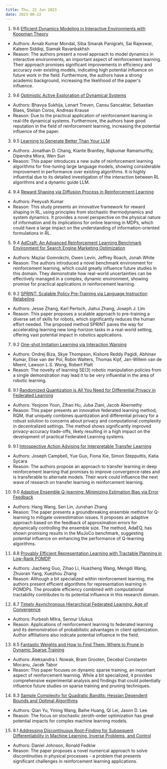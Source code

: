 ```yaml
---
title: Thu, 22 Jun 2023
date: 2023-06-22
---
```

1. 9.6 [Efficient Dynamics Modeling in Interactive Environments with Koopman Theory](https://arxiv.org/abs/2306.11941)
* Authors: Arnab Kumar Mondal, Siba Smarak Panigrahi, Sai Rajeswar, Kaleem Siddiqi, Siamak Ravanbakhsh
* Reason: The authors present a novel approach to model dynamics in interactive environments, an important aspect of reinforcement learning. Their approach promises significant improvements in efficiency and accuracy over existing models, indicating high potential influence on future work in the field. Furthermore, the authors have a strong academic background, increasing the likelihood of the paper's influence.

2. 9.6 [Optimistic Active Exploration of Dynamical Systems](https://arxiv.org/abs/2306.12371)
* Authors: Bhavya Sukhija, Lenart Treven, Cansu Sancaktar, Sebastian Blaes, Stelian Coros, Andreas Krause
* Reason: Due to the practical application of reinforcement learning in real-life dynamical systems. Furthermore, the authors have good reputation in the field of reinforcement learning, increasing the potential influence of the paper.

3. 9.5 [Learning to Generate Better Than Your LLM](https://arxiv.org/abs/2306.11816)
* Authors: Jonathan D. Chang, Kiante Brantley, Rajkumar Ramamurthy, Dipendra Misra, Wen Sun
* Reason: This paper introduces a new suite of reinforcement learning algorithms for fine-tuning large language models, showing considerable improvement in performance over existing algorithms. It is highly influential due to its detailed investigation of the interaction between RL algorithms and a dynamic guide LLM.

4. 9.4 [Reward Shaping via Diffusion Process in Reinforcement Learning](https://arxiv.org/abs/2306.11885)
* Authors: Peeyush Kumar
* Reason: This study presents an innovative framework for reward shaping in RL, using principles from stochastic thermodynamics and system dynamics. It provides a novel perspective on the physical nature of information and its implications for online learning in MDPs, which could have a large impact on the understanding of information-oriented formulations in RL.

5. 9.4 [AdCraft: An Advanced Reinforcement Learning Benchmark Environment for Search Engine Marketing Optimization](https://arxiv.org/abs/2306.11971)
* Authors: Maziar Gomrokchi, Owen Levin, Jeffrey Roach, Jonah White
* Reason: The authors introduced a novel benchmark environment for reinforcement learning, which could greatly influence future studies in this domain. They demonstrate how real-world uncertainties can be effectively managed in a complex, dynamic environment, showing promise for practical applications in reinforcement learning.

6. 9.2 [SPRINT: Scalable Policy Pre-Training via Language Instruction Relabeling](https://arxiv.org/abs/2306.11886)
* Authors: Jesse Zhang, Karl Pertsch, Jiahui Zhang, Joseph J. Lim
* Reason: This paper proposes a scalable approach to pre-training a diverse set of skills for robots, which significantly reduces the human effort needed. The proposed method SPRINT paves the way for accelerating learning new long-horizon tasks in a real-world setting, offering vast potential impact in robotics applications.

7. 9.2 [One-shot Imitation Learning via Interaction Warping](https://arxiv.org/abs/2306.12392)
* Authors: Ondrej Biza, Skye Thompson, Kishore Reddy Pagidi, Abhinav Kumar, Elise van der Pol, Robin Walters, Thomas Kipf, Jan-Willem van de Meent, Lawson L.S. Wong, Robert Platt
* Reason: The novelty of learning SE(3) robotic manipulation policies from a single demonstration may lead it to be very influential in the area of robotic learning.

8. 9.1 [Randomized Quantization is All You Need for Differential Privacy in Federated Learning](https://arxiv.org/abs/2306.11913)
* Authors: Yeojoon Youn, Zihao Hu, Juba Ziani, Jacob Abernethy
* Reason: This paper presents an innovative federated learning method, RQM, that uniquely combines quantization and differential privacy for a robust solution to concerns about privacy and computational complexity in decentralized settings. The method shows significantly improved privacy-accuracy trade-offs, likely resulting in a high impact on the development of practical Federated Learning systems.

9. 9.1 [Introspective Action Advising for Interpretable Transfer Learning](https://arxiv.org/abs/2306.12314)
* Authors: Joseph Campbell, Yue Guo, Fiona Xie, Simon Stepputtis, Katia Sycara
* Reason: The authors propose an approach to transfer learning in deep reinforcement learning that promises to improve convergence rates and is transferable to alternate models. Their work could influence the next wave of research on transfer learning in reinforcement learning.

10. 9.0 [Adaptive Ensemble Q-learning: Minimizing Estimation Bias via Error Feedback](https://arxiv.org/abs/2306.11918)
* Authors: Hang Wang, Sen Lin, Junshan Zhang
* Reason: The paper presents a groundbreaking ensemble method for Q-learning to mitigate overestimation issues. It proposes an adaptive approach based on the feedback of approximation errors for dynamically controlling the ensemble size. The method, AdaEQ, has shown promising results in the MuJoCo benchmark, suggesting potential influence on enhancing the performance of Q-learning algorithms.

11. 8.8 [Provably Efficient Representation Learning with Tractable Planning in Low-Rank POMDP](https://arxiv.org/abs/2306.12356)
* Authors: Jiacheng Guo, Zihao Li, Huazheng Wang, Mengdi Wang, Zhuoran Yang, Xuezhou Zhang
* Reason: Although a bit specialized within reinforcement learning, the authors present efficient algorithms for representation learning in POMDPs. The provable efficiency combined with computational tractability contributes to its potential influence in this research domain.

12. 8.7 [Timely Asynchronous Hierarchical Federated Learning: Age of Convergence](https://arxiv.org/abs/2306.12400)
* Authors: Purbesh Mitra, Sennur Ulukus
* Reason: Applications of reinforcement learning to federated learning and its demonstration of probabilistic advantages in client optimization. Author affiliations also indicate potential influence in the field.

13. 8.5 [Fantastic Weights and How to Find Them: Where to Prune in Dynamic Sparse Training](https://arxiv.org/abs/2306.12230)
* Authors: Aleksandra I. Nowak, Bram Grooten, Decebal Constantin Mocanu, Jacek Tabor
* Reason: This paper focuses on dynamic sparse training, an important aspect of reinforcement learning. While a bit specialized, it provides comprehensive experimental analysis and findings that could potentially influence future studies on sparse training and pruning techniques.

14. 8.3 [Sample Complexity for Quadratic Bandits: Hessian Dependent Bounds and Optimal Algorithms](https://arxiv.org/abs/2306.12380)
* Authors: Qian Yu, Yining Wang, Baihe Huang, Qi Lei, Jason D. Lee
* Reason: The focus on stochastic zeroth-order optimization has great potential impacts for complex machine learning models.

15. 8.1 [Addressing Discontinuous Root-Finding for Subsequent Differentiability in Machine Learning, Inverse Problems, and Control](https://arxiv.org/abs/2306.12413)
* Authors: Daniel Johnson, Ronald Fedkiw
* Reason: The paper proposes a novel numerical approach to solve discontinuities in physical processes - a problem that presents significant challenges in reinforcement learning applications.

